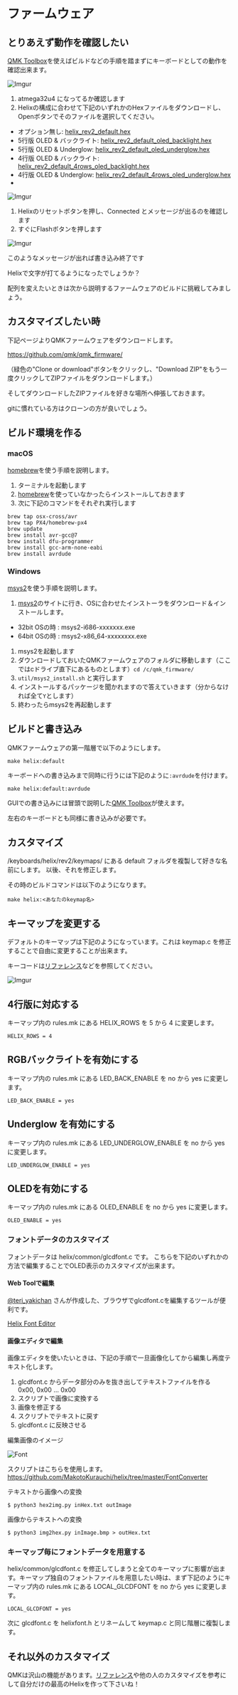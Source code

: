 # ファームウェア

## とりあえず動作を確認したい

[QMK Toolbox](https://github.com/qmk/qmk_toolbox/releases)を使えばビルドなどの手順を踏まずにキーボードとしての動作を確認出来ます。

![Imgur](https://i.imgur.com/75BHCKI.png)

1. atmega32u4 になってるか確認します
2. Helixの構成に合わせて下記のいずれかのHexファイルをダウンロードし、Openボタンでそのファイルを選択してください。


- オプション無し: [helix_rev2_default.hex](http://qmk.fm/compiled/helix_rev2_default.hex)
- 5行版 OLED & バックライト: [helix_rev2_default_oled_backlight.hex](https://raw.githubusercontent.com/MakotoKurauchi/helix/master/Hex/helix_rev2_default_oled_backlight.hex)
- 5行版 OLED & Underglow: [helix_rev2_default_oled_underglow.hex](https://raw.githubusercontent.com/MakotoKurauchi/helix/master/Hex/helix_rev2_default_oled_underglow.hex)
- 4行版 OLED & バックライト: [helix_rev2_default_4rows_oled_backlight.hex](https://raw.githubusercontent.com/MakotoKurauchi/helix/master/Hex/helix_rev2_default_4rows_oled_backlight.hex)
- 4行版 OLED & Underglow: [helix_rev2_default_4rows_oled_underglow.hex](https://raw.githubusercontent.com/MakotoKurauchi/helix/master/Hex/helix_rev2_default_4rows_oled_underglow.hex)
- 
![Imgur](https://i.imgur.com/hLygSgB.png)

1. Helixのリセットボタンを押し、Connected とメッセージが出るのを確認します
2. すぐにFlashボタンを押します

![Imgur](https://i.imgur.com/dH2Wser.png)

このようなメッセージが出れば書き込み終了です

Helixで文字が打てるようになったでしょうか？

配列を変えたいときは次から説明するファームウェアのビルドに挑戦してみましょう。

## カスタマイズしたい時
下記ページよりQMKファームウェアをダウンロードします。

https://github.com/qmk/qmk_firmware/

（緑色の"Clone or download"ボタンをクリックし、"Download ZIP"をもう一度クリックしてZIPファイルをダウンロードします。）

そしてダウンロードしたZIPファイルを好きな場所へ伸張しておきます。

gitに慣れている方はクローンの方が良いでしょう。

## ビルド環境を作る
### macOS
 [homebrew](https://brew.sh)を使う手順を説明します。
1. ターミナルを起動します
1. [homebrew](https://brew.sh)を使っていなかったらインストールしておきます
1. 次に下記のコマンドをそれぞれ実行します

```
brew tap osx-cross/avr
brew tap PX4/homebrew-px4
brew update
brew install avr-gcc@7
brew install dfu-programmer
brew install gcc-arm-none-eabi
brew install avrdude
```

### Windows

[msys2](http://www.msys2.org/)を使う手順を説明します。

1. [msys2](http://www.msys2.org/)のサイトに行き、OSに合わせたインストーラをダウンロード＆インストールします。
  - 32bit OSの時 : msys2-i686-xxxxxxx.exe
  - 64bit OSの時 : msys2-x86_64-xxxxxxxx.exe
1. msys2を起動します
1. ダウンロードしておいたQMKファームウェアのフォルダに移動します（ここではcドライブ直下にあるものとします）`cd /c/qmk_firmware/`
1. `util/msys2_install.sh` と実行します
1. インストールするパッケージを聞かれますので答えていきます（分からなければ全て`Y`とします）
1. 終わったらmsys2を再起動します

## ビルドと書き込み

QMKファームウェアの第一階層で以下のようにします。

    make helix:default

キーボードへの書き込みまで同時に行うには下記のように`:avrdude`を付けます。

    make helix:default:avrdude

GUIでの書き込みには冒頭で説明した[QMK Toolbox](https://github.com/qmk/qmk_toolbox/releases)が使えます。

左右のキーボードとも同様に書き込みが必要です。

## カスタマイズ

/keyboards/helix/rev2/keymaps/ にある default フォルダを複製して好きな名前にします。
以後、それを修正します。

その時のビルドコマンドは以下のようになります。

    make helix:<あなたのkeymap名>

## キーマップを変更する

デフォルトのキーマップは下記のようになっています。これは
keymap.c
を修正することで自由に変更することが出来ます。

キーコードは[リファレンス](https://docs.qmk.fm/#/keycodes)などを参照してください。

![Imgur](https://i.imgur.com/YxZT1TL.png)

## 4行版に対応する

キーマップ内の rules.mk にある HELIX_ROWS を 5 から 4 に変更します。

    HELIX_ROWS = 4

## RGBバックライトを有効にする

キーマップ内の rules.mk にある LED_BACK_ENABLE を no から yes に変更します。

    LED_BACK_ENABLE = yes

##  Underglow を有効にする

キーマップ内の rules.mk にある LED_UNDERGLOW_ENABLE を no から yes に変更します。

    LED_UNDERGLOW_ENABLE = yes

## OLEDを有効にする

キーマップ内の rules.mk にある OLED_ENABLE を no から yes に変更します。

    OLED_ENABLE = yes


### フォントデータのカスタマイズ
フォントデータは helix/common/glcdfont.c です。
こちらを下記のいずれかの方法で編集することでOLED表示のカスタマイズが出来ます。

#### Web Toolで編集

[@teri_yakichan](https://twitter.com/teri_yakichan) さんが作成した、ブラウザでglcdfont.cを編集するツールが便利です。

[Helix Font Editor](http://teripom.x0.com/)

#### 画像エディタで編集

画像エディタを使いたいときは、下記の手順で一旦画像化してから編集し再度テキスト化します。

1. glcdfont.c からデータ部分のみを抜き出してテキストファイルを作る  
0x00, 0x00 ... 0x00
2. スクリプトで画像に変換する
3. 画像を修正する
4. スクリプトでテキストに戻す
5. glcdfont.c に反映させる

編集画像のイメージ

![Font](https://i.imgur.com/adJX6CX.png)

スクリプトはこちらを使用します。
https://github.com/MakotoKurauchi/helix/tree/master/FontConverter

テキストから画像への変換

    $ python3 hex2img.py inHex.txt outImage

画像からテキストへの変換

    $ python3 img2hex.py inImage.bmp > outHex.txt

### キーマップ毎にフォントデータを用意する

helix/common/glcdfont.c を修正してしまうと全てのキーマップに影響が出ます。キーマップ独自のフォントファイルを用意したい時は、まず下記のようにキーマップ内の rules.mk にある LOCAL_GLCDFONT を no から yes に変更します。

    LOCAL_GLCDFONT = yes

次に glcdfont.c を helixfont.h とリネームして keymap.c と同じ階層に複製します。




## それ以外のカスタマイズ

QMKは沢山の機能があります。[リファレンス](https://docs.qmk.fm)や他の人のカスタマイズを参考にして自分だけの最高のHelixを作って下さいね！
